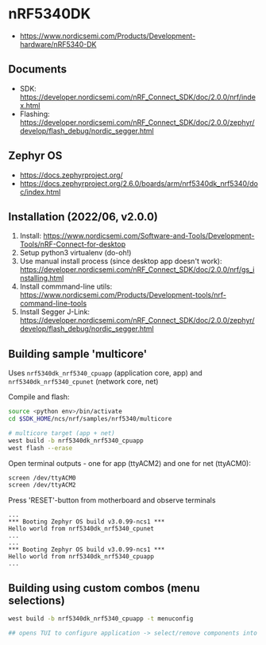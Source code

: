 # nRF5340DK
* https://www.nordicsemi.com/Products/Development-hardware/nRF5340-DK

## Documents
* SDK: https://developer.nordicsemi.com/nRF_Connect_SDK/doc/2.0.0/nrf/index.html
* Flashing: https://developer.nordicsemi.com/nRF_Connect_SDK/doc/2.0.0/zephyr/develop/flash_debug/nordic_segger.html

## Zephyr OS
* https://docs.zephyrproject.org/
* https://docs.zephyrproject.org/2.6.0/boards/arm/nrf5340dk_nrf5340/doc/index.html

## Installation (2022/06, v2.0.0)
1. Install: https://www.nordicsemi.com/Software-and-Tools/Development-Tools/nRF-Connect-for-desktop
1. Setup python3 virtualenv (do-oh!)
1. Use manual install process (since desktop app doesn't work): https://developer.nordicsemi.com/nRF_Connect_SDK/doc/2.0.0/nrf/gs_installing.html
1. Install commmand-line utils: https://www.nordicsemi.com/Products/Development-tools/nrf-command-line-tools
1. Install Segger J-Link: https://developer.nordicsemi.com/nRF_Connect_SDK/doc/2.0.0/zephyr/develop/flash_debug/nordic_segger.html

## Building sample 'multicore'
Uses  `nrf5340dk_nrf5340_cpuapp` (application core, app) and `nrf5340dk_nrf5340_cpunet` (network core, net)

Compile and flash:

```bash
source <python env>/bin/activate
cd $SDK_HOME/ncs/nrf/samples/nrf5340/multicore

# multicore target (app + net)
west build -b nrf5340dk_nrf5340_cpuapp
west flash --erase
```

Open terminal outputs - one for app (ttyACM2) and one for net (ttyACM0):
```bash
screen /dev/ttyACM0 
screen /dev/ttyACM2
```

Press 'RESET'-button from motherboard and observe terminals

```
...
*** Booting Zephyr OS build v3.0.99-ncs1 ***
Hello world from nrf5340dk_nrf5340_cpunet
...
...
*** Booting Zephyr OS build v3.0.99-ncs1 ***
Hello world from nrf5340dk_nrf5340_cpuapp
...
```

## Building using custom combos (menu selections)
```bash
west build -b nrf5340dk_nrf5340_cpuapp -t menuconfig

## opens TUI to configure application -> select/remove components into build
```
